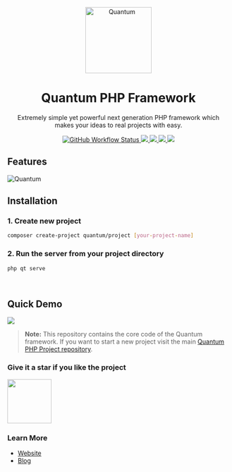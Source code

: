 <p align="center">
    <a href="https://quantumphp.io">
        <img src="http://quantumphp.io/files/quantum-og-image.png" alt="Quantum" height="150"/>
    </a>
</p>

<h1 align="center">Quantum PHP Framework</h1>
<p align="center">
	Extremely simple yet powerful next generation PHP framework which makes your ideas to real projects with easy.
</p>

<p align="center">
    <a href="https://github.com/softberg/quantum-php-core/actions/workflows/php.yml" >   
        <img alt="GitHub Workflow Status" src="https://img.shields.io/github/workflow/status/softberg/quantum-php-core/Quantum%20PHP%20Framework">
    </a>
    <a href="https://codecov.io/gh/softberg/quantum-php-core" >
        <img src="https://codecov.io/gh/softberg/quantum-php-core/branch/master/graph/badge.svg"/>
    </a>
    <a href="https://scrutinizer-ci.com/g/softberg/quantum-php-core">
        <img src="https://shields.cdn.bka.li/scrutinizer/quality/g/softberg/quantum-php-core"/>
    </a>
    <a href="https://github.com/softberg/quantum-php-core/blob/master/LICENSE">
        <img src="https://img.shields.io/github/license/softberg/quantum-php-core"/>
    </a>
    <a href="https://packagist.org/packages/quantum/framework">
        <img src="https://img.shields.io/packagist/v/quantum/framework"/>
    </a>
</p>

<h2>Features</h2>
<img src="https://assets.softberg.org/quantum-features2.png" alt="Quantum" />

<h2>Installation</h2>

<h3> 1. Create new project </h3>

```bash
composer create-project quantum/project [your-project-name]
```

<h3>2. Run the server from your project directory</h3>

```bash
php qt serve
```
<br/>

<h2>Quick Demo</h2>
<img src="https://assets.softberg.org/qt-short.gif"/>

> **Note:** This repository contains the core code of the Quantum framework. If you want to start a new project visit the main [Quantum PHP Project repository](https://github.com/softberg/quantum-php-project).

<h3>Give it a star if you like the project</h3>
<img width="100" src="https://i.imgur.com/YaY5arh.gif">

<h3>Learn More</h3>

- [Website](https://quantumphp.io/)
- [Blog](http://blog.softberg.org/category/quantum-php-framework/)
